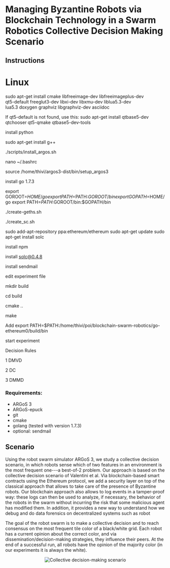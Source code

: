 # Managing Byzantine Robots via Blockchain Technology in a Swarm Robotics Collective Decision Making Scenario

## Instructions

# Linux
sudo apt-get install cmake libfreeimage-dev libfreeimageplus-dev \
  qt5-default freeglut3-dev libxi-dev libxmu-dev liblua5.3-dev \
  lua5.3 doxygen graphviz libgraphviz-dev asciidoc

If qt5-default is not found, use this:
sudo apt-get install qtbase5-dev qtchooser qt5-qmake qtbase5-dev-tools


install python

sudo apt-get install g++


./scripts/install_argos.sh

nano ~/.bashrc

source /home/thivi/argos3-dist/bin/setup_argos3


install go 1.7.3

export GOROOT=$HOME/go
export PATH=$PATH:$GOROOT/bin
export GOPATH=$HOME/go
export PATH=$PATH:$GOROOT/bin:$GOPATH/bin

./create-geths.sh

./create_sc.sh

sudo add-apt-repository ppa:ethereum/ethereum
sudo apt-get update
sudo apt-get install solc

install npm

install solc@0.4.8

install sendmail

edit experiment file

mkdir build

cd build

cmake ..

make

Add export PATH=$PATH:/home/thivi/poi/blockchain-swarm-robotics/go-ethereum0/build/bin

start experiment

Decision Rules

1 DMVD

2 DC

3 DMMD

### Requirements:
- ARGoS 3
- ARGoS-epuck
- git
- cmake
- golang (tested with version 1.7.3)
- optional: sendmail

## Scenario

Using the robot swarm simulator ARGoS 3, we study a collective
decision scenario, in which robots sense which of two features in an
environment is the most frequent one---a best-of-2 problem. Our
approach is based on the collective decision scenario of Valentini et
al. Via blockchain-based smart contracts using the Ethereum protocol,
we add a security layer on top of the classical approach that allows
to take care of the presence of Byzantine robots. Our blockchain
approach also allows to log events in a tamper-proof way: these logs
can then be used to analyze, if necessary, the behavior of the robots
in the swarm without incurring the risk that some malicious agent has
modified them. In addition, it provides a new way to understand how we
debug and do data forensics on decentralized systems such as robot

The goal of the robot swarm is to make a collective decision and to
reach consensus on the most frequent tile color of a black/white
grid. Each robot has a current opinion about the correct color, and
via dissemination/decision-making strategies, they influence their
peers. At the end of a successful run, all robots have the opinion of
the majority color (in our experiments it is always the white).

<p align="center">
<img src="https://github.com/Pold87/blockchain-swarm-robotics/blob/master/img/environment.png" alt="Collective decision-making scenario"/>
</p>

